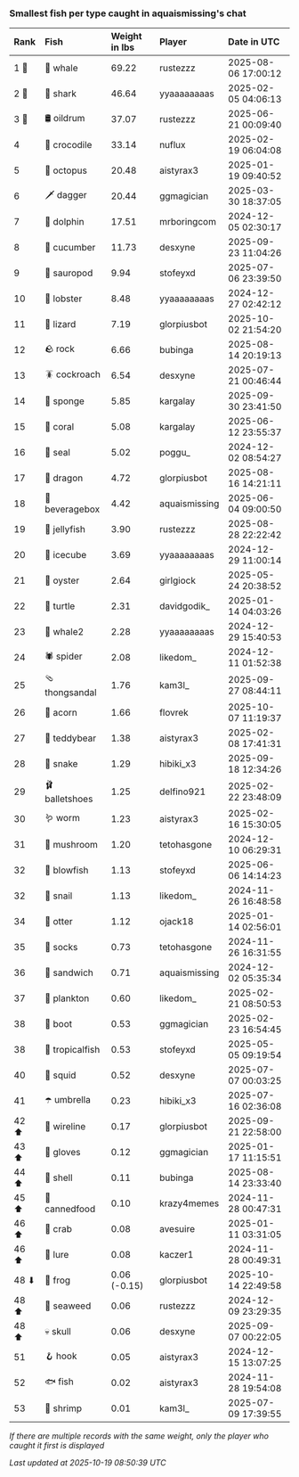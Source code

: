 ### Smallest fish per type caught in aquaismissing's chat

| Rank  | Fish            | Weight in lbs | Player        | Date in UTC         |
|:------|:----------------|:--------------|:--------------|:--------------------|
| 1 🥇  | 🐳 whale        | 69.22         | rustezzz      | 2025-08-06 17:00:12 |
| 2 🥈  | 🦈 shark        | 46.64         | yyaaaaaaaas   | 2025-02-05 04:06:13 |
| 3 🥉  | 🛢️ oildrum       | 37.07         | rustezzz      | 2025-06-21 00:09:40 |
| 4     | 🐊 crocodile    | 33.14         | nuflux        | 2025-02-19 06:04:08 |
| 5     | 🐙 octopus      | 20.48         | aistyrax3     | 2025-01-19 09:40:52 |
| 6     | 🗡️ dagger        | 20.44         | ggmagician    | 2025-03-30 18:37:05 |
| 7     | 🐬 dolphin      | 17.51         | mrboringcom   | 2024-12-05 02:30:17 |
| 8     | 🥒 cucumber     | 11.73         | desxyne       | 2025-09-23 11:04:26 |
| 9     | 🦕 sauropod     | 9.94          | stofeyxd      | 2025-07-06 23:39:50 |
| 10    | 🦞 lobster      | 8.48          | yyaaaaaaaas   | 2024-12-27 02:42:12 |
| 11    | 🦎 lizard       | 7.19          | glorpiusbot   | 2025-10-02 21:54:20 |
| 12    | 🪨 rock         | 6.66          | bubinga       | 2025-08-14 20:19:13 |
| 13    | 🪳 cockroach    | 6.54          | desxyne       | 2025-07-21 00:46:44 |
| 14    | 🧽 sponge       | 5.85          | kargalay      | 2025-09-30 23:41:50 |
| 15    | 🪸 coral        | 5.08          | kargalay      | 2025-06-12 23:55:37 |
| 16    | 🦭 seal         | 5.02          | poggu_        | 2024-12-02 08:54:27 |
| 17    | 🐉 dragon       | 4.72          | glorpiusbot   | 2025-08-16 14:21:11 |
| 18    | 🧃 beveragebox  | 4.42          | aquaismissing | 2025-06-04 09:00:50 |
| 19    | 🪼 jellyfish    | 3.90          | rustezzz      | 2025-08-28 22:22:42 |
| 20    | 🧊 icecube      | 3.69          | yyaaaaaaaas   | 2024-12-29 11:00:14 |
| 21    | 🦪 oyster       | 2.64          | girlgiock     | 2025-05-24 20:38:52 |
| 22    | 🐢 turtle       | 2.31          | davidgodik_   | 2025-01-14 04:03:26 |
| 23    | 🐋 whale2       | 2.28          | yyaaaaaaaas   | 2024-12-29 15:40:53 |
| 24    | 🕷️ spider        | 2.08          | likedom_      | 2024-12-11 01:52:38 |
| 25    | 🩴 thongsandal  | 1.76          | kam3l_        | 2025-09-27 08:44:11 |
| 26    | 🌰 acorn        | 1.66          | flovrek       | 2025-10-07 11:19:37 |
| 27    | 🧸 teddybear    | 1.38          | aistyrax3     | 2025-02-08 17:41:31 |
| 28    | 🐍 snake        | 1.29          | hibiki_x3     | 2025-09-18 12:34:26 |
| 29    | 🩰 balletshoes  | 1.25          | delfino921    | 2025-02-22 23:48:09 |
| 30    | 🪱 worm         | 1.23          | aistyrax3     | 2025-02-16 15:30:05 |
| 31    | 🍄 mushroom     | 1.20          | tetohasgone   | 2024-12-10 06:29:31 |
| 32    | 🐡 blowfish     | 1.13          | stofeyxd      | 2025-06-06 14:14:23 |
| 32    | 🐌 snail        | 1.13          | likedom_      | 2024-11-26 16:48:58 |
| 34    | 🦦 otter        | 1.12          | ojack18       | 2025-01-14 02:56:01 |
| 35    | 🧦 socks        | 0.73          | tetohasgone   | 2024-11-26 16:31:55 |
| 36    | 🥪 sandwich     | 0.71          | aquaismissing | 2024-12-02 05:35:34 |
| 37    | 🦠 plankton     | 0.60          | likedom_      | 2025-02-21 08:50:53 |
| 38    | 👢 boot         | 0.53          | ggmagician    | 2025-02-23 16:54:45 |
| 38    | 🐠 tropicalfish | 0.53          | stofeyxd      | 2025-05-05 09:19:54 |
| 40    | 🦑 squid        | 0.52          | desxyne       | 2025-07-07 00:03:25 |
| 41    | ☂️ umbrella      | 0.23          | hibiki_x3     | 2025-07-16 02:36:08 |
| 42 ⬆  | 🧵 wireline     | 0.17          | glorpiusbot   | 2025-09-21 22:58:00 |
| 43 ⬆  | 🧤 gloves       | 0.12          | ggmagician    | 2025-01-17 11:15:51 |
| 44 ⬆  | 🐚 shell        | 0.11          | bubinga       | 2025-08-14 23:33:40 |
| 45 ⬆  | 🥫 cannedfood   | 0.10          | krazy4memes   | 2024-11-28 00:47:31 |
| 46 ⬆  | 🦀 crab         | 0.08          | avesuire      | 2025-01-11 03:31:05 |
| 46 ⬆  | 🎏 lure         | 0.08          | kaczer1       | 2024-11-28 00:49:31 |
| 48 ⬇  | 🐸 frog         | 0.06 (-0.15)  | glorpiusbot   | 2025-10-14 22:49:58 |
| 48 ⬆  | 🌿 seaweed      | 0.06          | rustezzz      | 2024-12-09 23:29:35 |
| 48 ⬆  | 💀 skull        | 0.06          | desxyne       | 2025-09-07 00:22:05 |
| 51    | 🪝 hook         | 0.05          | aistyrax3     | 2024-12-15 13:07:25 |
| 52    | 🐟 fish         | 0.02          | aistyrax3     | 2024-11-28 19:54:08 |
| 53    | 🦐 shrimp       | 0.01          | kam3l_        | 2025-07-09 17:39:55 |

_If there are multiple records with the same weight, only the player who caught it first is displayed_

_Last updated at 2025-10-19 08:50:39 UTC_
